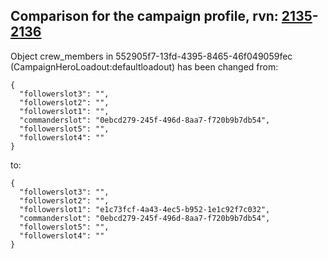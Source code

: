 ## Comparison for the campaign profile, rvn: [2135](https://github.com/PRO100KatYT/FortniteProfileRevisions/tree/main/profiles/campaign/2135%20campaign.json)-[2136](https://github.com/PRO100KatYT/FortniteProfileRevisions/tree/main/profiles/campaign/2136%20campaign.json)

Object crew_members in 552905f7-13fd-4395-8465-46f049059fec (CampaignHeroLoadout:defaultloadout) has been changed from:

```
{
  "followerslot3": "",
  "followerslot2": "",
  "followerslot1": "",
  "commanderslot": "0ebcd279-245f-496d-8aa7-f720b9b7db54",
  "followerslot5": "",
  "followerslot4": ""
}
```

to:

```
{
  "followerslot3": "",
  "followerslot2": "",
  "followerslot1": "e1c73fcf-4a43-4ec5-b952-1e1c92f7c032",
  "commanderslot": "0ebcd279-245f-496d-8aa7-f720b9b7db54",
  "followerslot5": "",
  "followerslot4": ""
}
```

<br><br>
